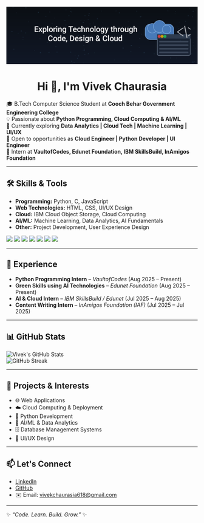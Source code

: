 <p align="center">
  <img src="IMG_20250830_215913.png" alt="Vivek Chaurasia — Cloud Engineer | Python Developer | UI/UX Engineer" />
</p>

<h1 align="center">Hi 👋, I'm Vivek Chaurasia</h1  

🎓 B.Tech Computer Science Student at **Cooch Behar Government Engineering College**  
💡 Passionate about **Python Programming, Cloud Computing & AI/ML**  
🚀 Currently exploring **Data Analytics | Cloud Tech | Machine Learning | UI/UX**  
🤝 Open to opportunities as **Cloud Engineer | Python Developer | UI Engineer**  
📌 Intern at **VaultofCodes, Edunet Foundation, IBM SkillsBuild, InAmigos Foundation**  

---

## 🛠️ Skills & Tools  

- **Programming:** Python, C, JavaScript  
- **Web Technologies:** HTML, CSS, UI/UX Design  
- **Cloud:** IBM Cloud Object Storage, Cloud Computing  
- **AI/ML:** Machine Learning, Data Analytics, AI Fundamentals  
- **Other:** Project Development, User Experience Design  

<p>
  <img src="https://img.shields.io/badge/Python-3776AB?style=for-the-badge&logo=python&logoColor=white"/>
  <img src="https://img.shields.io/badge/C-00599C?style=for-the-badge&logo=c&logoColor=white"/>
  <img src="https://img.shields.io/badge/HTML5-E34F26?style=for-the-badge&logo=html5&logoColor=white"/>
  <img src="https://img.shields.io/badge/CSS3-1572B6?style=for-the-badge&logo=css3&logoColor=white"/>
  <img src="https://img.shields.io/badge/JavaScript-F7DF1E?style=for-the-badge&logo=javascript&logoColor=black"/>
  <img src="https://img.shields.io/badge/Cloud-4285F4?style=for-the-badge&logo=googlecloud&logoColor=white"/>
  <img src="https://img.shields.io/badge/MySQL-4479A1?style=for-the-badge&logo=mysql&logoColor=white"/>
</p>

---

## 💼 Experience  

- **Python Programming Intern** – *VaultofCodes* (Aug 2025 – Present)  
- **Green Skills using AI Technologies** – *Edunet Foundation* (Aug 2025 – Present)  
- **AI & Cloud Intern** – *IBM SkillsBuild / Edunet* (Jul 2025 – Aug 2025)  
- **Content Writing Intern** – *InAmigos Foundation (IAF)* (Jul 2025 – Jul 2025)  

---

## 📊 GitHub Stats  

![Vivek's GitHub Stats](https://github-readme-stats.vercel.app/api?username=vivek001-sketch&show_icons=true&theme=radical)  
![GitHub Streak](https://github-readme-streak-stats.herokuapp.com/?user=vivek001-sketch&theme=radical)  

---

## 📌 Projects & Interests  

- 🌐 Web Applications  
- ☁️ Cloud Computing & Deployment  
- 🐍 Python Development  
- 🤖 AI/ML & Data Analytics  
- 🗄️ Database Management Systems  
- 🎨 UI/UX Design  

---

## 📫 Let's Connect  

- [LinkedIn](https://in.linkedin.com/in/vivek-chaurasia-8b502b1ba)  
- [GitHub](https://github.com/vivek001-sketch)  
- ✉️ Email: vivekchaurasia618@gmail.com  

---

✨ *“Code. Learn. Build. Grow.”* ✨
